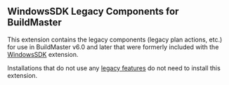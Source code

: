 ## WindowsSDK Legacy Components for BuildMaster

This extension contains the legacy components (legacy plan actions, etc.) for use in BuildMaster v6.0 and later that were formerly included with the [WindowsSDK](https://github.com/inedo/inedox-windowssdk) extension. 

Installations that do not use any [legacy features](https://inedo.com/support/kb/1144/buildmaster-legacy-features) do not need to install this extension.